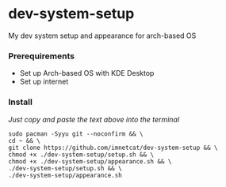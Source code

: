 # dev-system-setup
My dev system setup and appearance for arch-based OS

### Prerequirements
- Set up Arch-based OS with KDE Desktop
- Set up internet

### Install

_Just copy and paste the text above into the terminal_

```
sudo pacman -Syyu git --noconfirm && \
cd ~ && \
git clone https://github.com/imnetcat/dev-system-setup && \
chmod +x ./dev-system-setup/setup.sh && \
chmod +x ./dev-system-setup/appearance.sh && \
./dev-system-setup/setup.sh && \
./dev-system-setup/appearance.sh
```
